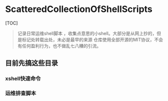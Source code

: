 # ScatteredCollectionOfShellScripts
[TOC]
> 记录日常运维shell脚本 ，收集点意思的小shell。大部分是从网上抄的，但是标记处转载出处，未必是最早的来源
> 仓库使用全部开源的MIT协议，不会有任何盈利行为，也不做乱七八糟的引流。
## 目前先搞这些目录
### xshell快速命令
### 运维排查脚本
